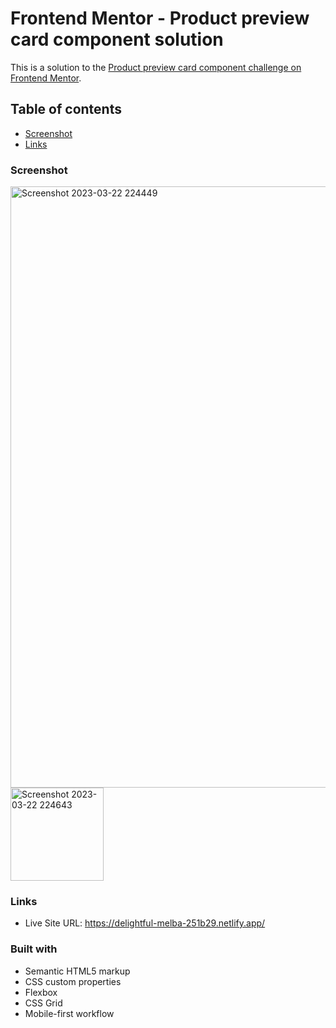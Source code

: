 # Frontend Mentor - Product preview card component solution

This is a solution to the [Product preview card component challenge on Frontend Mentor](https://www.frontendmentor.io/challenges/product-preview-card-component-GO7UmttRfa).

## Table of contents
 - [Screenshot](#screenshot)
 - [Links](#links)

### Screenshot

<img width="962" alt="Screenshot 2023-03-22 224449" src="https://user-images.githubusercontent.com/47386569/227046519-dddbf4ef-6d02-4fa7-a1a6-3cc5ce77fa6f.png">
<img width="149" alt="Screenshot 2023-03-22 224643" src="https://user-images.githubusercontent.com/47386569/227046568-21cb940d-5362-44f6-b494-eba4661530e2.png">


### Links
- Live Site URL: https://delightful-melba-251b29.netlify.app/

### Built with

- Semantic HTML5 markup
- CSS custom properties
- Flexbox
- CSS Grid
- Mobile-first workflow
